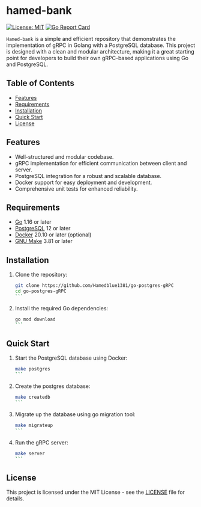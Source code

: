 # hamed-bank

[![License: MIT](https://img.shields.io/badge/License-MIT-green.svg)](https://opensource.org/licenses/MIT)
[![Go Report Card](https://goreportcard.com/badge/github.com/Hamedblue1381/hamed-bank)](https://goreportcard.com/report/github.com/Hamedblue1381/hamed-bank)

`Hamed-bank` is a simple and efficient repository that demonstrates the implementation of gRPC in Golang with a PostgreSQL database. This project is designed with a clean and modular architecture, making it a great starting point for developers to build their own gRPC-based applications using Go and PostgreSQL.

## Table of Contents

- [Features](#features)
- [Requirements](#requirements)
- [Installation](#installation)
- [Quick Start](#quick-start)
- [License](#license)

## Features

- Well-structured and modular codebase.
- gRPC implementation for efficient communication between client and server.
- PostgreSQL integration for a robust and scalable database.
- Docker support for easy deployment and development.
- Comprehensive unit tests for enhanced reliability.

## Requirements

- [Go](https://golang.org/doc/install) 1.16 or later
- [PostgreSQL](https://www.postgresql.org/download/) 12 or later
- [Docker](https://www.docker.com/get-started) 20.10 or later (optional)
- [GNU Make](https://www.gnu.org/software/make/) 3.81 or later

## Installation

1. Clone the repository:

   ````bash
   git clone https://github.com/Hamedblue1381/go-postgres-gRPC
   cd go-postgres-gRPC
   ```

2. Install the required Go dependencies:

   ````bash
   go mod download
   ```

## Quick Start

1. Start the PostgreSQL database using Docker:

   ````bash
   make postgres
   ```
2. Create the postgres database:

   ````bash
   make createdb
   ```
3. Migrate up the database using go migration tool:

   ````bash
   make migrateup
   ```

4. Run the gRPC server:

   ````bash
   make server
   ```
   

## License

This project is licensed under the MIT License - see the [LICENSE](LICENSE) file for details.
